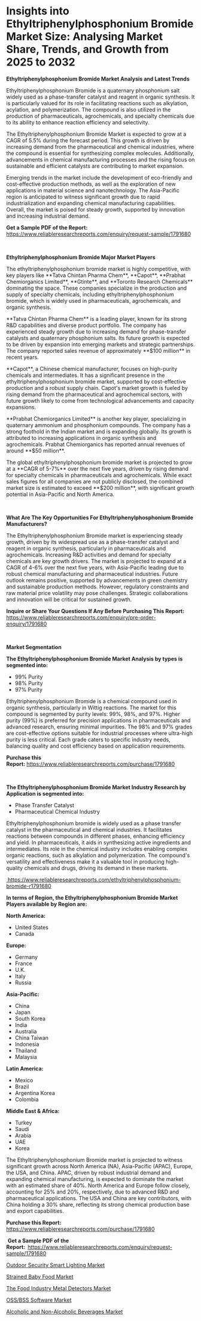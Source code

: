 <p><h1>Insights into Ethyltriphenylphosphonium Bromide Market Size: Analysing Market Share, Trends, and Growth from 2025 to 2032</h1></p><p><strong>Ethyltriphenylphosphonium Bromide Market Analysis and Latest Trends</strong></p>
<p><p>Ethyltriphenylphosphonium Bromide is a quaternary phosphonium salt widely used as a phase-transfer catalyst and reagent in organic synthesis. It is particularly valued for its role in facilitating reactions such as alkylation, acylation, and polymerization. The compound is also utilized in the production of pharmaceuticals, agrochemicals, and specialty chemicals due to its ability to enhance reaction efficiency and selectivity.</p><p>The Ethyltriphenylphosphonium Bromide Market is expected to grow at a CAGR of 5.5% during the forecast period. This growth is driven by increasing demand from the pharmaceutical and chemical industries, where the compound is essential for synthesizing complex molecules. Additionally, advancements in chemical manufacturing processes and the rising focus on sustainable and efficient catalysts are contributing to market expansion.</p><p>Emerging trends in the market include the development of eco-friendly and cost-effective production methods, as well as the exploration of new applications in material science and nanotechnology. The Asia-Pacific region is anticipated to witness significant growth due to rapid industrialization and expanding chemical manufacturing capabilities. Overall, the market is poised for steady growth, supported by innovation and increasing industrial demand.</p></p>
<p><strong>Get a Sample PDF of the Report:&nbsp;</strong> <a href="https://www.reliableresearchreports.com/enquiry/request-sample/1791680?utm_campaign=2175&utm_medium=2&utm_source=Github&utm_content=ia&utm_term=26012025&utm_id=ethyltriphenylphosphonium-bromide">https://www.reliableresearchreports.com/enquiry/request-sample/1791680</a></p>
<p>&nbsp;</p>
<p><strong>Ethyltriphenylphosphonium Bromide Major Market Players</strong></p>
<p><p>The ethyltriphenylphosphonium bromide market is highly competitive, with key players like **Tatva Chintan Pharma Chem**, **Capot**, **Prabhat Chemiorganics Limited**, **Gtinte**, and **Toronto Research Chemicals** dominating the space. These companies specialize in the production and supply of specialty chemicals, including ethyltriphenylphosphonium bromide, which is widely used in pharmaceuticals, agrochemicals, and organic synthesis.</p><p>**Tatva Chintan Pharma Chem** is a leading player, known for its strong R&D capabilities and diverse product portfolio. The company has experienced steady growth due to increasing demand for phase-transfer catalysts and quaternary phosphonium salts. Its future growth is expected to be driven by expansion into emerging markets and strategic partnerships. The company reported sales revenue of approximately **$100 million** in recent years.</p><p>**Capot**, a Chinese chemical manufacturer, focuses on high-purity chemicals and intermediates. It has a significant presence in the ethyltriphenylphosphonium bromide market, supported by cost-effective production and a robust supply chain. Capot's market growth is fueled by rising demand from the pharmaceutical and agrochemical sectors, with future growth likely to come from technological advancements and capacity expansions.</p><p>**Prabhat Chemiorganics Limited** is another key player, specializing in quaternary ammonium and phosphonium compounds. The company has a strong foothold in the Indian market and is expanding globally. Its growth is attributed to increasing applications in organic synthesis and agrochemicals. Prabhat Chemiorganics has reported annual revenues of around **$50 million**.</p><p>The global ethyltriphenylphosphonium bromide market is projected to grow at a **CAGR of 5-7%** over the next five years, driven by rising demand for specialty chemicals in pharmaceuticals and agrochemicals. While exact sales figures for all companies are not publicly disclosed, the combined market size is estimated to exceed **$200 million**, with significant growth potential in Asia-Pacific and North America.</p></p>
<p>&nbsp;</p>
<p><strong>What Are The Key Opportunities For Ethyltriphenylphosphonium Bromide Manufacturers?</strong></p>
<p><p>The Ethyltriphenylphosphonium Bromide market is experiencing steady growth, driven by its widespread use as a phase-transfer catalyst and reagent in organic synthesis, particularly in pharmaceuticals and agrochemicals. Increasing R&D activities and demand for specialty chemicals are key growth drivers. The market is projected to expand at a CAGR of 4-6% over the next five years, with Asia-Pacific leading due to robust chemical manufacturing and pharmaceutical industries. Future outlook remains positive, supported by advancements in green chemistry and sustainable production methods. However, regulatory constraints and raw material price volatility may pose challenges. Strategic collaborations and innovation will be critical for sustained growth.</p></p>
<p><strong>Inquire or Share Your Questions If Any Before Purchasing This Report:</strong> <a href="https://www.reliableresearchreports.com/enquiry/pre-order-enquiry/1791680?utm_campaign=2175&utm_medium=2&utm_source=Github&utm_content=ia&utm_term=26012025&utm_id=ethyltriphenylphosphonium-bromide">https://www.reliableresearchreports.com/enquiry/pre-order-enquiry/1791680</a></p>
<p>&nbsp;</p>
<p><strong>Market Segmentation</strong></p>
<p><strong>The Ethyltriphenylphosphonium Bromide Market Analysis by types is segmented into:</strong></p>
<p><ul><li>99% Purity</li><li>98% Purity</li><li>97% Purity</li></ul></p>
<p><p>Ethyltriphenylphosphonium Bromide is a chemical compound used in organic synthesis, particularly in Wittig reactions. The market for this compound is segmented by purity levels: 99%, 98%, and 97%. Higher purity (99%) is preferred for precision applications in pharmaceuticals and advanced research, ensuring minimal impurities. The 98% and 97% grades are cost-effective options suitable for industrial processes where ultra-high purity is less critical. Each grade caters to specific industry needs, balancing quality and cost efficiency based on application requirements.</p></p>
<p><strong>Purchase this Report:&nbsp;</strong><a href="https://www.reliableresearchreports.com/purchase/1791680?utm_campaign=2175&utm_medium=2&utm_source=Github&utm_content=ia&utm_term=26012025&utm_id=ethyltriphenylphosphonium-bromide">https://www.reliableresearchreports.com/purchase/1791680</a></p>
<p>&nbsp;</p>
<p><strong>The Ethyltriphenylphosphonium Bromide Market Industry Research by Application is segmented into:</strong></p>
<p><ul><li>Phase Transfer Catalyst</li><li>Pharmaceutical Chemical Industry</li></ul></p>
<p><p>Ethyltriphenylphosphonium bromide is widely used as a phase transfer catalyst in the pharmaceutical and chemical industries. It facilitates reactions between compounds in different phases, enhancing efficiency and yield. In pharmaceuticals, it aids in synthesizing active ingredients and intermediates. Its role in the chemical industry includes enabling complex organic reactions, such as alkylation and polymerization. The compound's versatility and effectiveness make it a valuable tool in producing high-quality chemicals and drugs, driving its demand in these markets.</p></p>
<p><a href="https://www.reliableresearchreports.com/ethyltriphenylphosphonium-bromide-r1791680?utm_campaign=2175&utm_medium=2&utm_source=Github&utm_content=ia&utm_term=26012025&utm_id=ethyltriphenylphosphonium-bromide">&nbsp;https://www.reliableresearchreports.com/ethyltriphenylphosphonium-bromide-r1791680</a></p>
<p><strong>In terms of Region, the Ethyltriphenylphosphonium Bromide Market Players available by Region are:</strong></p>
<p>
    <p> <strong> North America: </strong>
        <ul>
            <li>United States</li>
            <li>Canada</li>
        </ul>
        </p> 
    <p> <strong> Europe: </strong>
        <ul>
            <li>Germany</li>
            <li>France</li>
            <li>U.K.</li>
            <li>Italy</li>
            <li>Russia</li>
        </ul>
        </p> 
    <p> <strong> Asia-Pacific: </strong>
        <ul>
            <li>China</li>
            <li>Japan</li>
            <li>South Korea</li>
            <li>India</li>
            <li>Australia</li>
            <li>China Taiwan</li>
            <li>Indonesia</li>
            <li>Thailand</li>
            <li>Malaysia</li>
        </ul>
        </p> 
    <p> <strong> Latin America: </strong>
        <ul>
            <li>Mexico</li>
            <li>Brazil</li>
            <li>Argentina Korea</li>
            <li>Colombia</li>
        </ul>
        </p> 
    <p> <strong> Middle East & Africa: </strong>
        <ul>
            <li>Turkey</li>
            <li>Saudi</li>
            <li>Arabia</li>
            <li>UAE</li>
            <li>Korea</li>
        </ul>
    </p>
    </p>
<p><p>The Ethyltriphenylphosphonium Bromide market is projected to witness significant growth across North America (NA), Asia-Pacific (APAC), Europe, the USA, and China. APAC, driven by robust industrial demand and expanding chemical manufacturing, is expected to dominate the market with an estimated share of 40%. North America and Europe follow closely, accounting for 25% and 20%, respectively, due to advanced R&D and pharmaceutical applications. The USA and China are key contributors, with China holding a 30% share, reflecting its strong chemical production base and export capabilities.</p></p>
<p><strong>Purchase this Report: </strong><a href="https://www.reliableresearchreports.com/purchase/1791680?utm_campaign=2175&utm_medium=2&utm_source=Github&utm_content=ia&utm_term=26012025&utm_id=ethyltriphenylphosphonium-bromide">https://www.reliableresearchreports.com/purchase/1791680</a></p>
<p>&nbsp;<strong>Get a Sample PDF of the Report:&nbsp;&nbsp;</strong><a href="https://www.reliableresearchreports.com/enquiry/request-sample/1791680?utm_campaign=2175&utm_medium=2&utm_source=Github&utm_content=ia&utm_term=26012025&utm_id=ethyltriphenylphosphonium-bromide">https://www.reliableresearchreports.com/enquiry/request-sample/1791680</a></p>
<p><strong></strong></p>
<p><p><a href="https://www.linkedin.com/pulse/outdoor-security-smart-lighting-market-report-in-depth-analysis-axvwc?utm_campaign=2175&utm_medium=2&utm_source=Github&utm_content=ia&utm_term=26012025&utm_id=ethyltriphenylphosphonium-bromide">Outdoor Security Smart Lighting Market</a></p><p><a href="https://www.linkedin.com/pulse/examining-market-drivers-strained-baby-food-expected-grow-cagr-zbyhe?utm_campaign=2175&utm_medium=2&utm_source=Github&utm_content=ia&utm_term=26012025&utm_id=ethyltriphenylphosphonium-bromide">Strained Baby Food Market</a></p><p><a href="https://www.linkedin.com/pulse/exploring-potential-food-industry-metal-detectors-marketthe-bg8ac?utm_campaign=2175&utm_medium=2&utm_source=Github&utm_content=ia&utm_term=26012025&utm_id=ethyltriphenylphosphonium-bromide">The Food Industry Metal Detectors Market</a></p><p><a href="https://www.linkedin.com/pulse/billion-dollar-ossbss-software-market-industry-value-future-keege?utm_campaign=2175&utm_medium=2&utm_source=Github&utm_content=ia&utm_term=26012025&utm_id=ethyltriphenylphosphonium-bromide">OSS/BSS Software Market</a></p><p><a href="https://www.linkedin.com/pulse/alcoholic-non-alcoholic-beverages-market-insights-include-historical-h7k7e?utm_campaign=2175&utm_medium=2&utm_source=Github&utm_content=ia&utm_term=26012025&utm_id=ethyltriphenylphosphonium-bromide">Alcoholic and Non-Alcoholic Beverages Market</a></p></p>